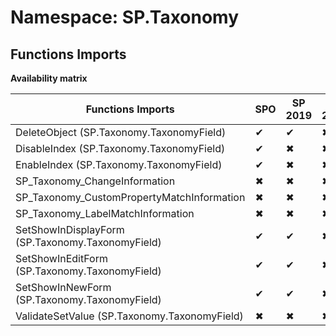 # Namespace: SP.Taxonomy

## Functions Imports

**Availability matrix**

Functions Imports | SPO | SP 2019 | SP 2016 | SP 2013
----------|-----|---------|---------|--------
DeleteObject (SP.Taxonomy.TaxonomyField) | ✔ | ✔ | ✖ | ✔
DisableIndex (SP.Taxonomy.TaxonomyField) | ✔ | ✖ | ✖ | ✖
EnableIndex (SP.Taxonomy.TaxonomyField) | ✔ | ✖ | ✖ | ✖
SP_Taxonomy_ChangeInformation | ✖ | ✖ | ✖ | ✔
SP_Taxonomy_CustomPropertyMatchInformation | ✖ | ✖ | ✖ | ✔
SP_Taxonomy_LabelMatchInformation | ✖ | ✖ | ✖ | ✔
SetShowInDisplayForm (SP.Taxonomy.TaxonomyField) | ✔ | ✔ | ✖ | ✔
SetShowInEditForm (SP.Taxonomy.TaxonomyField) | ✔ | ✔ | ✖ | ✔
SetShowInNewForm (SP.Taxonomy.TaxonomyField) | ✔ | ✔ | ✖ | ✔
ValidateSetValue (SP.Taxonomy.TaxonomyField) | ✖ | ✖ | ✖ | ✔
